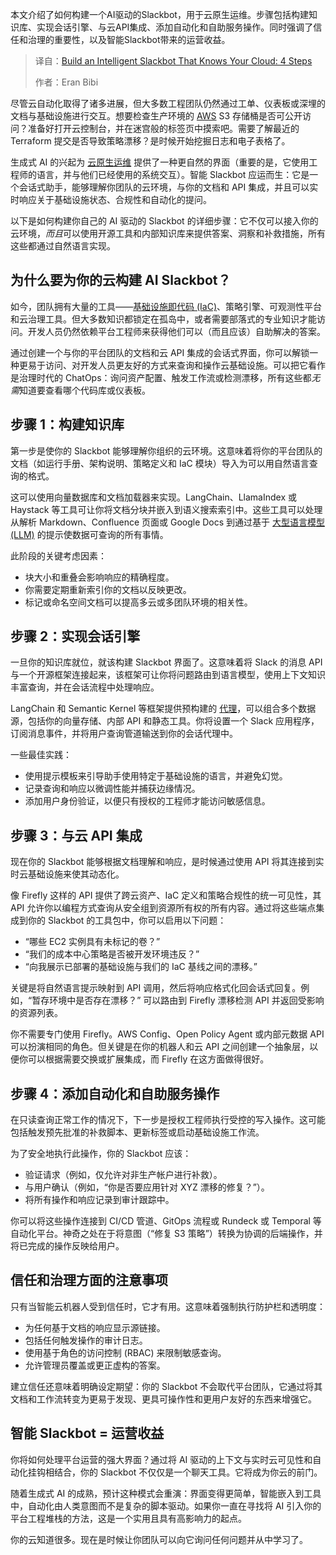 <!--
title: 四步打造智能SlackBot，玩转云服务
cover: https://cdn.thenewstack.io/media/2025/07/8ecf6ddf-intelligent-slackbot.jpg
summary: 本文介绍了如何构建一个AI驱动的Slackbot，用于云原生运维。步骤包括构建知识库、实现会话引擎、与云API集成、添加自动化和自助服务操作。同时强调了信任和治理的重要性，以及智能Slackbot带来的运营收益。
-->

本文介绍了如何构建一个AI驱动的Slackbot，用于云原生运维。步骤包括构建知识库、实现会话引擎、与云API集成、添加自动化和自助服务操作。同时强调了信任和治理的重要性，以及智能Slackbot带来的运营收益。

> 译自：[Build an Intelligent Slackbot That Knows Your Cloud: 4 Steps](https://thenewstack.io/build-an-intelligent-slackbot-that-knows-your-cloud-4-steps/)
> 
> 作者：Eran Bibi

尽管云自动化取得了诸多进展，但大多数工程团队仍然通过工单、仪表板或深埋的文档与基础设施进行交互。想要检查生产环境的 [AWS](https://aws.amazon.com/?utm_content=inline+mention) S3 存储桶是否可公开访问？准备好打开云控制台，并在迷宫般的标签页中摸索吧。需要了解最近的 Terraform 提交是否导致策略漂移？是时候开始挖掘日志和电子表格了。

生成式 AI 的兴起为 [云原生运维](https://thenewstack.io/introduction-to-cloud-native-computing/) 提供了一种更自然的界面（重要的是，它使用工程师的语言，并与他们已经使用的系统交互）。智能 Slackbot 应运而生：它是一个会话式助手，能够理解你团队的云环境，与你的文档和 API 集成，并且可以实时响应关于基础设施状态、合规性和自动化的提问。

以下是如何构建你自己的 AI 驱动的 Slackbot 的详细步骤：它不仅可以接入你的云环境，*而且*可以使用开源工具和内部知识库来提供答案、洞察和补救措施，所有这些都通过自然语言实现。

## **为什么要为你的云构建 AI Slackbot？**

如今，团队拥有大量的工具——[基础设施即代码 (IaC)](https://thenewstack.io/introduction-to-infrastructure-as-code/)、策略引擎、可观测性平台和云治理工具。但大多数知识都锁定在孤岛中，或者需要部落式的专业知识才能访问。开发人员仍然依赖平台工程师来获得他们可以（而且应该）自助解决的答案。

通过创建一个与你的平台团队的文档和云 API 集成的会话式界面，你可以解锁一种更易于访问、对开发人员更友好的方式来查询和操作云基础设施。可以把它看作是治理时代的 ChatOps：询问资产配置、触发工作流或检测漂移，所有这些都*无需*知道要查看哪个代码库或仪表板。

## **步骤 1：构建知识库**

第一步是使你的 Slackbot 能够理解你组织的云环境。这意味着将你的平台团队的文档（如运行手册、架构说明、策略定义和 IaC 模块）导入为可以用自然语言查询的格式。

这可以使用向量数据库和文档加载器来实现。LangChain、LlamaIndex 或 Haystack 等工具可让你将文档分块并嵌入到语义搜索索引中。这些工具可以处理从解析 Markdown、Confluence 页面或 Google Docs 到通过基于 [大型语言模型 (LLM)](https://thenewstack.io/introduction-to-llms) 的提示使数据可查询的所有事情。

此阶段的关键考虑因素：

*   块大小和重叠会影响响应的精确程度。
*   你需要定期重新索引你的文档以反映更改。
*   标记或命名空间文档可以提高多云或多团队环境的相关性。

## **步骤 2：实现会话引擎**

一旦你的知识库就位，就该构建 Slackbot 界面了。这意味着将 Slack 的消息 API 与一个开源框架连接起来，该框架可让你将问题路由到语言模型，使用上下文知识丰富查询，并在会话流程中处理响应。

LangChain 和 Semantic Kernel 等框架提供预构建的 [代理](https://thenewstack.io/ai-agents-a-comprehensive-introduction-for-developers/)，可以组合多个数据源，包括你的向量存储、内部 API 和静态工具。你将设置一个 Slack 应用程序，订阅消息事件，并将用户查询管道输送到你的会话代理中。

一些最佳实践：

*   使用提示模板来引导助手使用特定于基础设施的语言，并避免幻觉。
*   记录查询和响应以微调性能并捕获边缘情况。
*   添加用户身份验证，以便只有授权的工程师才能访问敏感信息。

## **步骤 3：与云 API 集成**

现在你的 Slackbot 能够根据文档理解和响应，是时候通过使用 API 将其连接到实时云基础设施来使其动态化。

像 Firefly 这样的 API 提供了跨云资产、IaC 定义和策略合规性的统一可见性，其 API 允许你以编程方式查询从安全组到资源所有权的所有内容。通过将这些端点集成到你的 Slackbot 的工具包中，你可以启用以下问题：

*   “哪些 EC2 实例具有未标记的卷？”
*   “我们的成本中心策略是否被开发环境违反？”
*   “向我展示已部署的基础设施与我们的 IaC 基线之间的漂移。”

关键是将自然语言提示映射到 API 调用，然后将响应格式化回会话式回复。例如，“暂存环境中是否存在漂移？” 可以路由到 Firefly 漂移检测 API 并返回受影响的资源列表。

你不需要专门使用 Firefly。AWS Config、Open Policy Agent 或内部元数据 API 可以扮演相同的角色。但关键是在你的机器人和云 API 之间创建一个抽象层，以便你可以根据需要交换或扩展集成，而 Firefly 在这方面做得很好。

## **步骤 4：添加自动化和自助服务操作**

在只读查询正常工作的情况下，下一步是授权工程师执行受控的写入操作。这可能包括触发预先批准的补救脚本、更新标签或启动基础设施工作流。

为了安全地执行此操作，你的 Slackbot 应该：

*   验证请求（例如，仅允许对非生产帐户进行补救）。
*   与用户确认（例如，“你是否要应用针对 XYZ 漂移的修复？”）。
*   将所有操作和响应记录到审计跟踪中。

你可以将这些操作连接到 CI/CD 管道、GitOps 流程或 Rundeck 或 Temporal 等自动化平台。神奇之处在于将意图（“修复 S3 策略”）转换为协调的后端操作，并将已完成的操作反映给用户。

## **信任和治理方面的注意事项**

只有当智能云机器人受到信任时，它才有用。这意味着强制执行防护栏和透明度：

*   为任何基于文档的响应显示源链接。
*   包括任何触发操作的审计日志。
*   使用基于角色的访问控制 (RBAC) 来限制敏感查询。
*   允许管理员覆盖或更正虚构的答案。

建立信任还意味着明确设定期望：你的 Slackbot 不会取代平台团队，它通过将其文档和工作流转变为更易于发现、更具可操作性和更用户友好的东西来增强它。

## 智能 Slackbot = 运营收益

你将如何处理平台运营的强大界面？通过将 AI 驱动的上下文与实时云可见性和自动化挂钩相结合，你的 Slackbot 不仅仅是一个聊天工具。它将成为你云的前门。

随着生成式 AI 的成熟，预计这种模式会重演：界面变得更简单，智能嵌入到工具中，自动化由人类意图而不是复杂的脚本驱动。如果你一直在寻找将 AI 引入你的平台工程堆栈的方法，这是一个实用且具有高影响力的起点。

你的云知道很多。现在是时候让你团队可以向它询问任何问题并从中学习了。